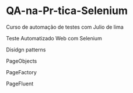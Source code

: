 # QA-na-Pr-tica-Selenium

Curso de automação de testes com Julio de lima

Teste Automatizado Web com Selenium

Disidgn patterns

PageObjects

PageFactory

PageFluent
